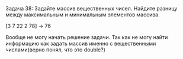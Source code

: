Задача 38: Задайте массив вещественных чисел. Найдите разницу между максимальным и минимальным элементов массива.

[3 7 22 2 78] -> 76


Вообще не могу начать решение задачи. 
Так как не могу найти информацию как задать массив именно с вещественными числами(верно понял, что это double?)
